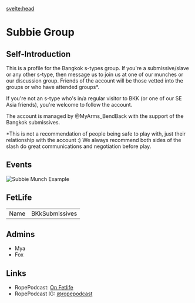 <script lang="ts">
  import Img from '@zerodevx/svelte-img';
  import image from '$lib/assets/subbieMunch.jpg?run';
</script>

<svelte:head>

<title>Subbie Group on KinkyBangkok.com</title>
<meta name="description" content="Community dungeon hidden at Sathorn" />
</svelte:head>

# Subbie Group

## Self-Introduction

This is a profile for the Bangkok s-types group. If you're a submissive/slave or any other s-type, then message us to join us at one of our munches or our discussion group. Friends of the account will be those vetted into the groups or who have attended groups*.

If you're not an s-type who's in/a regular visitor to BKK (or one of our SE Asia friends), you're welcome to follow the account.

The account is managed by @MyArms_BendBack with the support of the Bangkok submissives.

*This is not a recommendation of people being safe to play with, just their relationship with the account :) We always recommend both sides of the slash do great communications and negotiation before play.

## Events

<Img src={image} alt="Subbie Munch Example" />


## FetLife

|          | | 
|--------------|-----------|
| Name | BKkSubmissives |


## Admins

- Mya
- Fox

## Links

- RopePodcast: [On Fetlife](https://fetlife.com/users/7370142)
- RopePodcast IG: [@ropepodcast](https://www.instagram.com/ropepodcast/)
